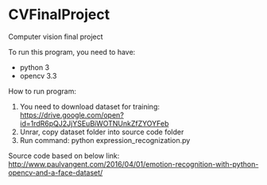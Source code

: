 # CVFinalProject
Computer vision final project

To run this program, you need to have:
+ python 3
+ opencv 3.3

How to run program:
1. You need to download dataset for training: https://drive.google.com/open?id=1rdR6pQJ2JjYSEuBiWOTNUnkZfZYOYFeb
3. Unrar, copy dataset folder into source code folder
4. Run command: python expression_recognization.py

Source code based on below link:
http://www.paulvangent.com/2016/04/01/emotion-recognition-with-python-opencv-and-a-face-dataset/